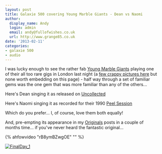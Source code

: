 ```yaml
---
layout: post
title: Galaxie 500 covering Young Marble Giants - Dean vs Naomi
author:
  display_name: Andy
  login: admin
  email: andy@fullofwishes.co.uk
  url: http://www.grange85.co.uk
date: '2013-02-11'
categories:
- galaxie 500
- audio
---
```

<p>I was lucky enough to see the rather fab <a href="http://www.youngmarblegiants.com/">Young Marble Giants</a> playing one of their all too rare gigs in London last night (a <a href="http://www.flickr.com/photos/grange85/sets/72157632738807005/with/8461922303/">few crappy pictures here</a> but none worth embedding on this page) - half way through a set of familiar gems was the one gem that was more familiar than any of the others...</p>
<p>Here's Dean singing it as released on <a href="http://galaxie500.bandcamp.com/album/uncollected">Uncollected</a><br />
</p>
<p>Here's Naomi singing it as recorded for their 1990 <a href="http://galaxie500.bandcamp.com/album/peel-sessions">Peel Session</a><br />
</p>
<p>Which do you prefer... I, of course, love them both equally!</p>
<p>And, pre-empting its appearance in my <a href="/category/originals/">Originals</a> posts in a couple of months time... if you've never heard the fantastic original...</p>
{% ahfowvideo "rB8ymBZwgOE" "" %}
<p><a href="http://www.flickr.com/photos/oranjh/8458492278/" title="FinalDay_1 by Oranj, on Flickr"><img class="aligncenter" src="https://media.fullofwishes.co.uk/flickr-downloads/8458492278_87959a0b08_z.jpg" alt="FinalDay_1"></a></p>
